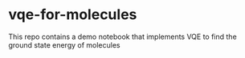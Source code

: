 # vqe-for-molecules
This repo contains a demo notebook that implements VQE to find the ground state energy of molecules
